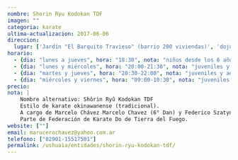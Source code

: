 ```yaml
---
nombre: Shorin Ryu Kodokan TDF
imagen: ""
categoria: karate
ultima-actualizacion: 2017-06-06
direccion: 
  lugar: ['Jardín "El Barquito Travieso" (barrio 200 viviendas)', 'dojo Sensei Isamu Arakaki (barrio Tierra de Leyendas)']
horario: 
  - {dia: "lunes a jueves", hora: "18:30", nota: "niños desde los 6 años de edad; en el jardín"}
  - {dia: "lunes y miércoles", hora: "20:00-21:30", nota: "juveniles y adultos; en el jardín"}
  - {dia: "martes y jueves", hora: "20:30-22:00", nota: "juveniles y adultos; dojo Sensei Isamu Arakaki"}
  - {dia: "miércoles y viernes", hora: "09:00-10:30", nota: "juveniles y adultos; dojo Sensei Isamu Arakaki"}
precio: 
nota: | 
    Nombre alternativo: Shôrin Ryû Kodokan TDF
    Estilo de karate okinawanense (tradicional).
    A cargo de Marcelo Chávez Marcelo Chavez (6° Dan) y Federico Szatynski.
    Parte de Federación de Karate Do de Tierra del Fuego.
website: [""]
email: marucerochavez@yahoo.com.ar
telefono: ["02901-15517501"]
permalink: /ushuaia/entidades/shorin-ryu-kodokan-tdf/
---
```

